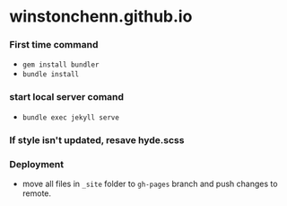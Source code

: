 # winstonchenn.github.io

### First time command
- `gem install bundler`
- `bundle install`

### start local server comand
- `bundle exec jekyll serve`

### If style isn't updated, resave hyde.scss

### Deployment
- move all files in `_site` folder to `gh-pages` branch and push changes to remote.